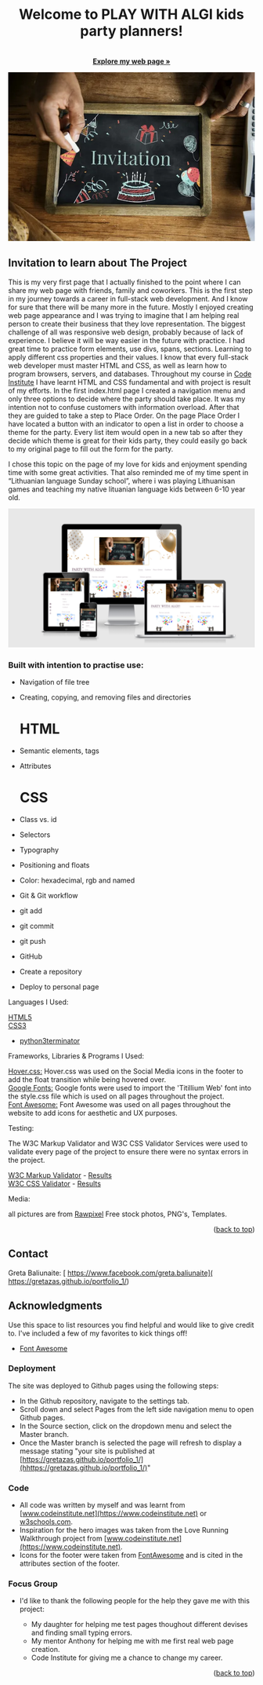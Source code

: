 <div id="top"></div>


<div align="center">

  <h1 align="center">Welcome to PLAY WITH ALGI kids party planners!</h1>

  <p align="center">
    <br />
    <a href="https://gretazas.github.io/portfolio_1/"><strong>Explore my web page »</strong></a>
  </p>
</div>

![Alt invitation](/assets/images/main-index-photos/invitation.webp "Invitaion")

## Invitation to learn about The Project


This is my very first page that I actually finished to the point where I can share my web page with friends, family and coworkers. This is the first step in my journey towards a career in full-stack web development. And I know for sure that there will be many more in the future. Mostly I enjoyed creating web page appearance and I was trying to imagine that I am helping real person to create their business that they love representation. 
The biggest challenge of all was responsive web design, probably because of lack of experience. I believe it will be way easier in the future with practice.
I had great time to practice form elements, use divs, spans, sections. Learning to apply different css properties and their values. I know that every full-stack web developer must master HTML and CSS, as well as learn how to program browsers, servers, and databases. Throughout my course in [Code Institute](www.codeinstitute.net) I have learnt HTML and CSS fundamental and with project is result of my efforts. 
In the first index.html page I created a navigation menu and only three options to decide where the party should take place. It was my intention not to confuse customers with information overload. After that they are guided to take a step to Place Order. On the page Place Order I have located a button with an indicator to open a list in order to choose a theme for the party. Every list item would open in a new tab so after they decide which theme is great for their kids party,  they could easily go back to my original page to fill out the form for the party.
 
I chose this topic on the page of my love for kids and enjoyment spending time with some great activities. That also reminded me of my time spent in “Lithuanian language Sunday school”, where i was playing Lithuanisan games and teaching my native lituanian language kids between 6-10 year old.

![Alt responsive design](/assets/images/main-index-photos/IMG-4890.PNG "Responsive design")


### Built with intention to practise use:


* Navigation of file tree
* Creating, copying, and removing files and directories

  # HTML

* Semantic elements, tags
* Attributes

  # CSS

* Class vs. id
* Selectors
* Typography
* Positioning and floats
* Color: hexadecimal, rgb and named
* Git & Git workflow
* git add
* git commit
* git push
* GitHub
* Create a repository
* Deploy to personal page

Languages I Used:

[HTML5](https://en.wikipedia.org/wiki/HTML5)<br>
[CSS3](https://en.wikipedia.org/wiki/Cascading_Style_Sheets)<br>

 * [python3terminator](https://www.python.org/download/releases/3.0/)

Frameworks, Libraries & Programs I Used:

[Hover.css:](https://ianlunn.github.io/Hover/)
    Hover.css was used on the Social Media icons in the footer to add the float transition while being hovered over.<br>
[Google Fonts:](https://fonts.google.com/)
    Google fonts were used to import the 'Titillium Web' font into the style.css file which is used on all pages throughout the project.<br>
[Font Awesome:](https://fontawesome.com/)
    Font Awesome was used on all pages throughout the website to add icons for aesthetic and UX purposes.


Testing:

The W3C Markup Validator and W3C CSS Validator Services were used to validate every page of the project to ensure there were no syntax errors in the project.

[W3C Markup Validator](https://jigsaw.w3.org/css-validator/#validate_by_input) - [Results](https://github.com/)<br>
[W3C CSS Validator](https://jigsaw.w3.org/css-validator/#validate_by_input) - [Results](https://github.com/)

Media:

all pictures are from <a href="https://www.rawpixel.com/">Rawpixel</a> Free stock photos, PNG's, Templates.

<p align="right">(<a href="#top">back to top</a>)</p>

## Contact

Greta Baliunaite: [ https://www.facebook.com/greta.baliunaite]( https://gretazas.github.io/portfolio_1/)

## Acknowledgments

Use this space to list resources you find helpful and would like to give credit to. I've included a few of my favorites to kick things off!

* [Font Awesome](https://fontawesome.com)

### Deployment
The site was deployed to Github pages using the following steps:
* In the Github repository, navigate to the settings tab.
* Scroll down and select Pages from the left side navigation menu to open Github pages.
* In the Source section, click on the dropdown menu and select the Master branch.
* Once the Master branch is selected the page will refresh to display a message stating "your site is published at [https://gretazas.github.io/portfolio_1/](hhttps://gretazas.github.io/portfolio_1/)"

### Code
* All code was written by myself and was learnt from [www.codeinstitute.net](https://www.codeinstitute.net) or [w3schools.com](https://www.w3schools.com/).
* Inspiration for the hero images was taken from the Love Running Walkthrough project from [www.codeinstitute.net](https://www.codeinstitute.net).
* Icons for the footer were taken from [FontAwesome](https://fontawesome.com/) and is cited in the attributes section of the footer.

### Focus Group
* I'd like to thank the following people for the help they gave me with this project:
    * My daughter for helping me test pages thoughout different devises and finding small typing errors.
    * My mentor Anthony for helping me with me first real web page creation.
    * Code Institute for giving me a chance to change my career.

    <p align="right">(<a href="#top">back to top</a>)</p>

   